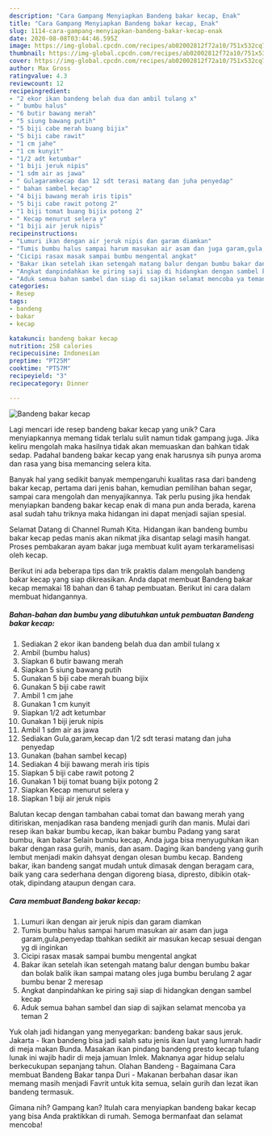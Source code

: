 ```yaml
---
description: "Cara Gampang Menyiapkan Bandeng bakar kecap, Enak"
title: "Cara Gampang Menyiapkan Bandeng bakar kecap, Enak"
slug: 1114-cara-gampang-menyiapkan-bandeng-bakar-kecap-enak
date: 2020-08-08T03:44:46.595Z
image: https://img-global.cpcdn.com/recipes/ab02002812f72a10/751x532cq70/bandeng-bakar-kecap-foto-resep-utama.jpg
thumbnail: https://img-global.cpcdn.com/recipes/ab02002812f72a10/751x532cq70/bandeng-bakar-kecap-foto-resep-utama.jpg
cover: https://img-global.cpcdn.com/recipes/ab02002812f72a10/751x532cq70/bandeng-bakar-kecap-foto-resep-utama.jpg
author: Max Gross
ratingvalue: 4.3
reviewcount: 12
recipeingredient:
- "2 ekor ikan bandeng belah dua dan ambil tulang x"
- " bumbu halus"
- "6 butir bawang merah"
- "5 siung bawang putih"
- "5 biji cabe merah buang bijix"
- "5 biji cabe rawit"
- "1 cm jahe"
- "1 cm kunyit"
- "1/2 adt ketumbar"
- "1 biji jeruk nipis"
- "1 sdm air as jawa"
- " Gulagaramkecap dan 12 sdt terasi matang dan juha penyedap"
- " bahan sambel kecap"
- "4 biji bawang merah iris tipis"
- "5 biji cabe rawit potong 2"
- "1 biji tomat buang bijix potong 2"
- " Kecap menurut selera y"
- "1 biji air jeruk nipis"
recipeinstructions:
- "Lumuri ikan dengan air jeruk nipis dan garam diamkan"
- "Tumis bumbu halus sampai harum masukan air asam dan juga garam,gula,penyedap tbahkan sedikit air masukan kecap sesuai dengan yg di inginkan"
- "Cicipi rasax masak sampai bumbu mengental angkat"
- "Bakar ikan setelah ikan setengah matang balur dengan bumbu bakar dan bolak balik ikan sampai matang oles juga bumbu berulang 2 agar bumbu benar 2 meresap"
- "Angkat danpindahkan ke piring saji siap di hidangkan dengan sambel kecap"
- "Aduk semua bahan sambel dan siap di sajikan selamat mencoba ya teman 2"
categories:
- Resep
tags:
- bandeng
- bakar
- kecap

katakunci: bandeng bakar kecap 
nutrition: 258 calories
recipecuisine: Indonesian
preptime: "PT25M"
cooktime: "PT57M"
recipeyield: "3"
recipecategory: Dinner

---
```



![Bandeng bakar kecap](https://img-global.cpcdn.com/recipes/ab02002812f72a10/751x532cq70/bandeng-bakar-kecap-foto-resep-utama.jpg)

Lagi mencari ide resep bandeng bakar kecap yang unik? Cara menyiapkannya memang tidak terlalu sulit namun tidak gampang juga. Jika keliru mengolah maka hasilnya tidak akan memuaskan dan bahkan tidak sedap. Padahal bandeng bakar kecap yang enak harusnya sih punya aroma dan rasa yang bisa memancing selera kita.

Banyak hal yang sedikit banyak mempengaruhi kualitas rasa dari bandeng bakar kecap, pertama dari jenis bahan, kemudian pemilihan bahan segar, sampai cara mengolah dan menyajikannya. Tak perlu pusing jika hendak menyiapkan bandeng bakar kecap enak di mana pun anda berada, karena asal sudah tahu triknya maka hidangan ini dapat menjadi sajian spesial.

Selamat Datang di Channel Rumah Kita. Hidangan ikan bandeng bumbu bakar kecap pedas manis akan nikmat jika disantap selagi masih hangat. Proses pembakaran ayam bakar juga membuat kulit ayam terkaramelisasi oleh kecap.


Berikut ini ada beberapa tips dan trik praktis dalam mengolah bandeng bakar kecap yang siap dikreasikan. Anda dapat membuat Bandeng bakar kecap memakai 18 bahan dan 6 tahap pembuatan. Berikut ini cara dalam membuat hidangannya.

<!--inarticleads1-->

##### Bahan-bahan dan bumbu yang dibutuhkan untuk pembuatan Bandeng bakar kecap:

1. Sediakan 2 ekor ikan bandeng belah dua dan ambil tulang x
1. Ambil  (bumbu halus)
1. Siapkan 6 butir bawang merah
1. Siapkan 5 siung bawang putih
1. Gunakan 5 biji cabe merah buang bijix
1. Gunakan 5 biji cabe rawit
1. Ambil 1 cm jahe
1. Gunakan 1 cm kunyit
1. Siapkan 1/2 adt ketumbar
1. Gunakan 1 biji jeruk nipis
1. Ambil 1 sdm air as jawa
1. Sediakan  Gula,garam,kecap dan 1/2 sdt terasi matang dan juha penyedap
1. Gunakan  (bahan sambel kecap)
1. Sediakan 4 biji bawang merah iris tipis
1. Siapkan 5 biji cabe rawit potong 2
1. Gunakan 1 biji tomat buang bijix potong 2
1. Siapkan  Kecap menurut selera y
1. Siapkan 1 biji air jeruk nipis


Balutan kecap dengan tambahan cabai tomat dan bawang merah yang ditiriskan, menjadikan rasa bandeng menjadi gurih dan manis. Mulai dari resep ikan bakar bumbu kecap, ikan bakar bumbu Padang yang sarat bumbu, ikan bakar Selain bumbu kecap, Anda juga bisa menyuguhkan ikan bakar dengan rasa gurih, manis, dan asam. Daging ikan bandeng yang gurih lembut menjadi makin dahsyat dengan olesan bumbu kecap. Bandeng bakar, ikan bandeng sangat mudah untuk dimasak dengan beragam cara, baik yang cara sederhana dengan digoreng biasa, dipresto, dibikin otak-otak, dipindang ataupun dengan cara. 

<!--inarticleads2-->

##### Cara membuat Bandeng bakar kecap:

1. Lumuri ikan dengan air jeruk nipis dan garam diamkan
1. Tumis bumbu halus sampai harum masukan air asam dan juga garam,gula,penyedap tbahkan sedikit air masukan kecap sesuai dengan yg di inginkan
1. Cicipi rasax masak sampai bumbu mengental angkat
1. Bakar ikan setelah ikan setengah matang balur dengan bumbu bakar dan bolak balik ikan sampai matang oles juga bumbu berulang 2 agar bumbu benar 2 meresap
1. Angkat danpindahkan ke piring saji siap di hidangkan dengan sambel kecap
1. Aduk semua bahan sambel dan siap di sajikan selamat mencoba ya teman 2


Yuk olah jadi hidangan yang menyegarkan: bandeng bakar saus jeruk. Jakarta - Ikan bandeng bisa jadi salah satu jenis ikan laut yang lumrah hadir di meja makan Bunda. Masakan ikan pindang bandeng presto kecap tulang lunak ini wajib hadir di meja jamuan Imlek. Maknanya agar hidup selalu berkecukupan sepanjang tahun. Olahan Bandeng - Bagaimana Cara membuat Bandeng Bakar tanpa Duri - Makanan berbahan dasar ikan memang masih menjadi Favrit untuk kita semua, selain gurih dan lezat ikan bandeng termasuk. 

Gimana nih? Gampang kan? Itulah cara menyiapkan bandeng bakar kecap yang bisa Anda praktikkan di rumah. Semoga bermanfaat dan selamat mencoba!
